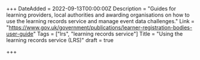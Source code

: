 +++
DateAdded = 2022-09-13T00:00:00Z
Description = "Guides for learning providers, local authorities and awarding organisations on how to use the learning records service and manage event data challenges."
Link = "https://www.gov.uk/government/publications/learner-registration-bodies-user-guide"
Tags = ["lrs", "learning records service"]
Title = "Using the learning records service (LRS)"
draft = true

+++
